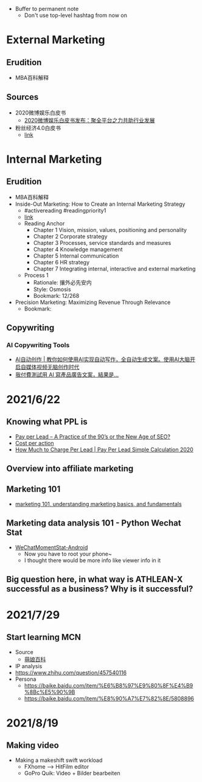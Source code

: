 - Buffer to permanent note
  - Don't use top-level hashtag from now on

# External Marketing
## Erudition
- MBA百科解释
## Sources
- 2020微博娱乐白皮书
  - [2020微博娱乐白皮书发布：聚全平台之力共助行业发展](https://hd.weibo.com/article/view/3882)
- 粉丝经济4.0白皮书
  - [link](https://www.shangyexinzhi.com/article/365975.html)

# Internal Marketing
## Erudition
- MBA百科解释
- Inside-Out Marketing: How to Create an Internal Marketing Strategy
  - #activereading #readingpriority1
  - [link](https://drive.google.com/file/d/1b7ltYILaHugBmeLFAKgx9_GF5E-OQjWG/view?usp=sharing)
  - Reading Anchor
    - Chapter 1 Vision, mission, values, positioning and personality
    - Chapter 2 Corporate strategy
    - Chapter 3 Processes, service standards and measures
    - Chapter 4 Knowledge management
    - Chapter 5 Internal communication
    - Chapter 6 HR strategy
    - Chapter 7 Integrating internal, interactive and external marketing
  - Process 1
    - Rationale: 攘外必先安内
    - Style: Osmosis
    - Bookmark: 12/268
- Precision Marketing: Maximizing Revenue Through Relevance
  - Bookmark: 

## Copywriting
### AI Copywriting Tools
- [AI自动创作 | 教你如何使用AI实现自动写作，全自动生成文案。使用AI大脑开启自媒体视频无脑创作时代](https://www.youtube.com/watch?v=m319a65yfEs)
- [我付費測試用 AI 寫產品廣告文案，結果是…](https://www.youtube.com/watch?v=NavHbVBZkBs)
# 2021/6/22
## Knowing what PPL is
- [Pay per Lead – A Practice of the 90’s or the New Age of SEO?](https://cognitiveseo.com/blog/20222/pay-per-lead-seo/)
- [Cost per action](https://en.wikipedia.org/wiki/Cost_per_action)
- [How Much to Charge Per Lead | Pay Per Lead Simple Calculation 2020](https://www.youtube.com/watch?v=DDw4CSqU8wc)
## Overview into affiliate marketing

## Marketing 101
- [marketing 101, understanding marketing basics, and fundamentals](https://www.youtube.com/watch?v=A2t-yhFaUC0)

## Marketing data analysis 101 - Python Wechat Stat
- [WeChatMomentStat-Android](https://github.com/Chion82/WeChatMomentStat-Android)
  - Now you have to root your phone~
  - I thought there would be more info like viewer info in it

## Big question here, in what way is ATHLEAN-X successful as a business? Why is it successful?

# 2021/7/29
## Start learning MCN
- Source
  - [萌娘百科](https://zh.moegirl.org.cn/)
- IP analysis
- https://www.zhihu.com/question/457540116
- Persona
  - https://baike.baidu.com/item/%E6%B8%97%E9%80%8F%E4%B9%8Bc%E5%90%9B
  - https://baike.baidu.com/item/%E8%90%A7%E7%82%8E/5808896

# 2021/8/19
## Making video
- Making a makeshift swift workload
  - FXhome --> HitFilm editor
  - GoPro Quik: Video + Bilder bearbeiten